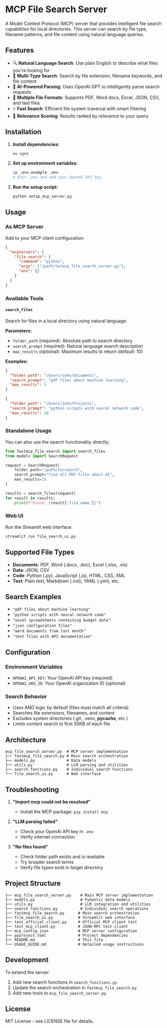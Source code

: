 # MCP File Search Server

A Model Context Protocol (MCP) server that provides intelligent file search capabilities for local directories. This server can search by file type, filename patterns, and file content using natural language queries.

## Features

- 🔍 **Natural Language Search**: Use plain English to describe what files you're looking for
- 📁 **Multi-Type Search**: Search by file extension, filename keywords, and file content
- 🤖 **AI-Powered Parsing**: Uses OpenAI GPT to intelligently parse search requests
- 📄 **Multiple File Formats**: Supports PDF, Word docs, Excel, JSON, CSV, and text files
- ⚡ **Fast Search**: Efficient file system traversal with smart filtering
- 🎯 **Relevance Scoring**: Results ranked by relevance to your query

## Installation

1. **Install dependencies:**
   ```bash
   uv sync
   ```

2. **Set up environment variables:**
   ```bash
   cp .env.example .env
   # Edit .env and add your OpenAI API key
   ```

3. **Run the setup script:**
   ```bash
   python setup_mcp_server.py
   ```

## Usage

### As MCP Server

Add to your MCP client configuration:

```json
{
  "mcpServers": {
    "file-search": {
      "command": "python",
      "args": ["/path/to/mcp_file_search_server.py"],
      "env": {}
    }
  }
}
```

### Available Tools

#### `search_files`

Search for files in a local directory using natural language.

**Parameters:**
- `folder_path` (required): Absolute path to search directory
- `search_prompt` (required): Natural language search description
- `max_results` (optional): Maximum results to return (default: 10)

**Examples:**

```json
{
  "folder_path": "/Users/john/Documents",
  "search_prompt": "pdf files about machine learning",
  "max_results": 5
}
```

```json
{
  "folder_path": "/Users/john/Projects",
  "search_prompt": "python scripts with neural network code",
  "max_results": 10
}
```

### Standalone Usage

You can also use the search functionality directly:

```python
from fastmcp_file_search import search_files
from models import SearchRequest

request = SearchRequest(
    folder_path="/path/to/search",
    search_prompt="find all PDF files about AI",
    max_results=10
)

results = search_files(request)
for result in results:
    print(f"Found: {result['file_name']}")
```

### Web UI

Run the Streamlit web interface:

```bash
streamlit run file_search_ui.py
```

## Supported File Types

- **Documents**: PDF, Word (.docx, .doc), Excel (.xlsx, .xls)
- **Data**: JSON, CSV
- **Code**: Python (.py), JavaScript (.js), HTML, CSS, XML
- **Text**: Plain text, Markdown (.md), YAML (.yml), etc.

## Search Examples

- `"pdf files about machine learning"`
- `"python scripts with neural network code"`
- `"excel spreadsheets containing budget data"`
- `"json configuration files"`
- `"word documents from last month"`
- `"text files with API documentation"`

## Configuration

### Environment Variables

- `OPENAI_API_KEY`: Your OpenAI API key (required)
- `OPENAI_ORG_ID`: Your OpenAI organization ID (optional)

### Search Behavior

- Uses AND logic by default (files must match all criteria)
- Searches file extensions, filenames, and content
- Excludes system directories (.git, .venv, __pycache__, etc.)
- Limits content search to first 50KB of each file

## Architecture

```
mcp_file_search_server.py  # MCP server implementation
├── fastmcp_file_search.py # Main search orchestration
├── models.py              # Data models
├── utils.py               # LLM parsing and utilities
├── search_functions.py    # Individual search functions
└── file_search_ui.py      # Web interface
```

## Troubleshooting

1. **"Import mcp could not be resolved"**
   - Install the MCP package: `pip install mcp`

2. **"LLM parsing failed"**
   - Check your OpenAI API key in `.env`
   - Verify internet connection

3. **"No files found"**
   - Check folder path exists and is readable
   - Try broader search terms
   - Verify file types exist in target directory

## Project Structure

```
├── mcp_file_search_server.py    # Main MCP server implementation
├── models.py                    # Pydantic data models
├── utils.py                     # LLM integration and utilities
├── search_functions.py          # Individual search operations
├── fastmcp_file_search.py      # Main search orchestration
├── file_search_ui.py           # Streamlit web interface
├── test_official_client.py     # Official MCP client test
├── test_mcp_client.py          # JSON-RPC test client
├── mcp_config.json             # MCP server configuration
├── pyproject.toml              # Project dependencies
├── README.md                   # This file
└── USAGE_GUIDE.md              # Detailed usage instructions
```

## Development

To extend the server:

1. Add new search functions in `search_functions.py`
2. Update the search orchestration in `fastmcp_file_search.py`
3. Add new tools to `mcp_file_search_server.py`

## License

MIT License - see LICENSE file for details.
